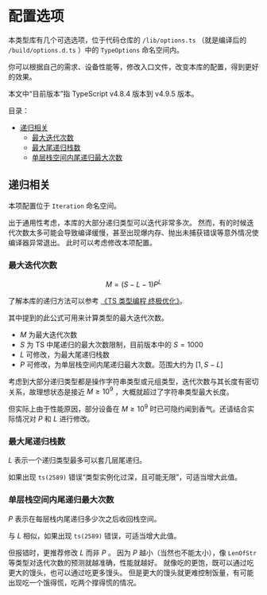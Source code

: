 # 配置选项

本类型库有几个可选选项，位于代码仓库的 `/lib/options.ts` （就是编译后的 `/build/options.d.ts` ）中的 `TypeOptions` 命名空间内。

你可以根据自己的需求、设备性能等，修改入口文件，改变本库的配置，得到更好的效果。

本文中“目前版本”指 TypeScript v4.8.4 版本到 v4.9.5 版本。

目录：

- [递归相关](#递归相关)
  - [最大迭代次数](#最大迭代次数)
  - [最大尾递归栈数](#最大尾递归栈数)
  - [单层栈空间内尾递归最大次数](#单层栈空间内尾递归最大次数)

## 递归相关

本项配置位于 `Iteration` 命名空间。

出于通用性考虑，本库的大部分递归类型可以迭代非常多次。
然而，有的时候迭代次数太多可能会导致编译缓慢，甚至出现爆内存、抛出未捕获错误等意外情况使编译器异常退出。
此时可以考虑修改本项配置。

### 最大迭代次数

$$M=(S-L-1)P^L$$

了解本库的递归方法可以参考 [《TS 类型编程 终极优化》](https://www.cnblogs.com/QiFande/p/ts-super-recursion.html)。

其中提到的此公式可用来计算类型的最大迭代次数。

- $M$ 为最大迭代次数
- $S$ 为 TS 中尾递归的最大次数限制，目前版本中的 $S=1000$
- $L$ 可修改，为最大尾递归栈数
- $P$ 可修改，为单层栈空间内尾递归最大次数。范围大约为 $[1,S-L]$

考虑到大部分递归类型都是操作字符串类型或元组类型，迭代次数与其长度有密切关系，故理想状态是接近 $M \ge 10^9$ ，大概就超过了字符串类型最大长度。

但实际上由于性能原因，部分设备在 $M \ge 10^9$ 时已可隐约闻到香气。还请结合实际情况对 $P$ 和 $L$ 进行修改。

### 最大尾递归栈数

$L$ 表示一个递归类型最多可以套几层尾递归。

如果出现 `ts(2589)` 错误“类型实例化过深，且可能无限”，可适当增大此值。

### 单层栈空间内尾递归最大次数

$P$ 表示在每层栈内尾递归多少次之后收回栈空间。

与 $L$ 相似，如果出现 `ts(2589)` 错误，可适当增大此值。

但报错时，更推荐修改 $L$ 而非 $P$ 。
因为 $P$ 越小（当然也不能太小），像 `LenOfStr` 等类型对迭代次数的预测就越准确，性能就越好。
就像吃的更饱，既可以通过吃更大的馒头，也可以通过吃更多馒头。
但是更大的馒头就更难控制饭量，有可能出现吃一个饿得慌，吃两个撑得慌的情况。
